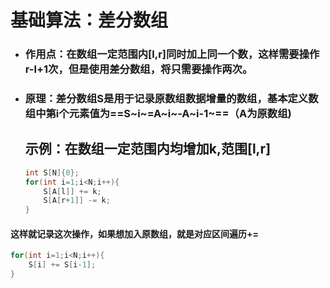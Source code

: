 # 基础算法：差分数组

- ### 作用点：在数组一定范围内[l,r]同时加上同一个数，这样需要操作r-l+1次，但是使用差分数组，将只需要操作两次。

- ### 原理：差分数组S是用于记录原数组数据增量的数组，基本定义数组中第i个元素值为==S~i~=A~i~-A~i-1~==（A为原数组)

  ## 示例：在数组一定范围内均增加k,范围[l,r]

	``````c++
	int S[N]{0};
	for(int i=1;i<N;i++){
		S[A[l]] += k;
	    S[A[r+1]] -= k;
	}
	``````
#### 	这样就记录这次操作，如果想加入原数组，就是对应区间遍历+=

``````cpp
for(int i=1;i<N;i++){
	S[i] += S[i-1];
}
``````

